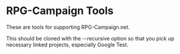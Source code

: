 # RPG-Campaign Tools

These are tools for supporting RPG-Campaign.net.

This should be cloned with the --recursive option so that you pick up
necessary linked projects, especially Google Test.
